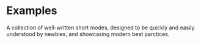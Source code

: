 # Examples
A collection of well-written short modes, designed to be quickly and easily understood by newbies, and showcasing modern best parctices.
